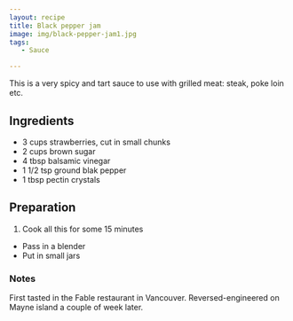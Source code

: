 ```yaml
---
layout: recipe
title: Black pepper jam
image: img/black-pepper-jam1.jpg  
tags:
   - Sauce

---
```


This is a very spicy and tart sauce to use with grilled meat: steak, poke loin etc.

## Ingredients
* 3 cups strawberries, cut in small chunks
* 2 cups brown sugar
* 4 tbsp balsamic vinegar
* 1 1/2 tsp ground blak pepper
* 1 tbsp pectin crystals

## Preparation
1. Cook all this for some 15 minutes
* Pass in a blender
* Put in small jars


### Notes
First tasted in the Fable restaurant in Vancouver. Reversed-engineered on Mayne island a couple of week later.
